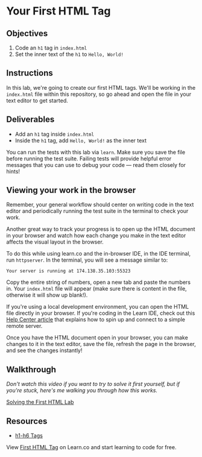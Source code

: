 # Your First HTML Tag

## Objectives

1. Code an `h1` tag in `index.html`
2. Set the inner text of the `h1` to `Hello, World!`

## Instructions

In this lab, we're going to create our first HTML tags. We'll be working in the
`index.html` file within this repository, so go ahead and open the file in your
text editor to get started.

## Deliverables

* Add an `h1` tag inside `index.html`
* Inside the `h1` tag, add `Hello, World!` as the inner text

You can run the tests with this lab via `learn`. Make sure you save the file
before running the test suite. Failing tests will provide helpful error messages
that you can use to debug your code — read them closely for hints!

## Viewing your work in the browser

Remember, your general workflow should center on writing code in the text editor
and periodically running the test suite in the terminal to check your work.

Another great way to track your progress is to open up the HTML document in
your browser and watch how each change you make in the text editor affects the
visual layout in the browser.

To do this while using learn.co and the in-browser IDE, in the IDE terminal, run
`httpserver`.  In the terminal, you will see a message similar to:

```
Your server is running at 174.138.35.103:55323
```

Copy the entire string of numbers, open a new tab and paste the numbers in.
Your `index.html` file will appear (make sure there is content in the file,
otherwise it will show up blank!).

If you're using a local development environment, you can open the HTML file
directly in your browser. If you're coding in the Learn IDE, check out this
[Help Center
article](http://help.learn.co/the-learn-ide/common-ide-questions/viewing-html-pages-in-the-learn-ide)
that explains how to spin up and connect to a simple remote server.

Once you have the HTML document open in your browser, you can make changes to
it in the text editor, save the file, refresh the page in the browser, and see
the changes instantly!

## Walkthrough

_Don't watch this video if you want to try to solve it first yourself, but if
you're stuck, here's me walking you through how this works._

<p><a href="https://www.youtube.com/watch?v=Jc0HIoTLxe4">Solving the First HTML Lab</a></p>

## Resources

* [h1-h6 Tags](https://www.w3schools.com/tags/tag_hn.asp)

<p class='util--hide'>View <a href='https://learn.co/lessons/first-html-tag-lab'>First HTML Tag</a> on Learn.co and start learning to code for free.</p>




